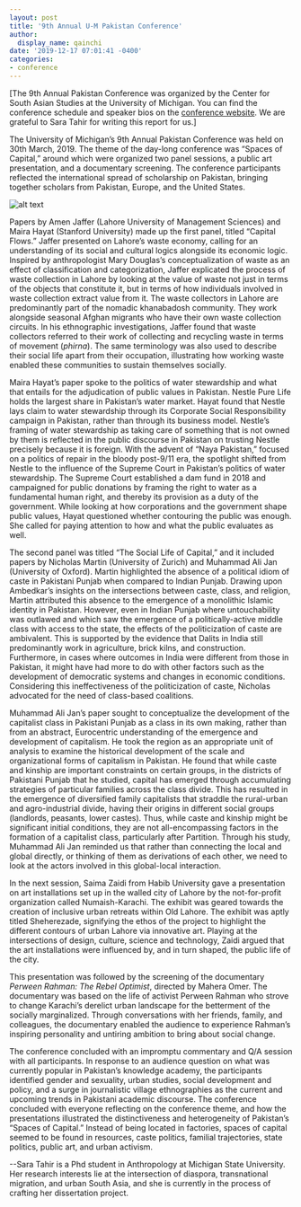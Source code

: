 ```yaml
---
layout: post
title: '9th Annual U-M Pakistan Conference'
author:
  display_name: qainchi
date: '2019-12-17 07:01:41 -0400'
categories:
- conference
---
```


[The 9th Annual Pakistan Conference was organized by the Center for South Asian Studies at the University of Michigan. You can find the conference schedule and speaker bios on the [conference website](https://ii.umich.edu/csas/news-events/events/conferences/9th-annual-pakistan-conference--spaces-of-capital.html). We are grateful to Sara Tahir for writing this report for us.]

The University of Michigan’s 9th Annual Pakistan Conference was held on 30th March, 2019. The theme of the day-long conference was “Spaces of Capital,” around which were organized two panel sessions, a public art presentation, and a documentary screening. The conference participants reflected the international spread of scholarship on Pakistan, bringing together scholars from Pakistan, Europe, and the United States.

![alt text]({{site.baseurl}}/img/uploads/2019/UMconferencereport.png)

Papers by Amen Jaffer (Lahore University of Management Sciences) and Maira Hayat (Stanford University) made up the first panel, titled “Capital Flows.” Jaffer presented on Lahore’s waste economy, calling for an understanding of its social and cultural logics alongside its economic logic. Inspired by anthropologist Mary Douglas’s conceptualization of waste as an effect of classification and categorization, Jaffer explicated the process of waste collection in Lahore by looking at the value of waste not just in terms of the objects that constitute it, but in terms of how individuals involved in waste collection extract value from it. The waste collectors in Lahore are predominantly part of the nomadic khanabadosh community. They work alongside seasonal Afghan migrants who have their own waste collection circuits. In his ethnographic investigations, Jaffer found that waste collectors referred to their work of collecting and recycling waste in terms of movement (*phirna*). The same terminology was also used to describe their social life apart from their occupation, illustrating how working waste enabled these communities to sustain themselves socially.

Maira Hayat’s paper spoke to the politics of water stewardship and what that entails for the adjudication of public values in Pakistan. Nestle Pure Life holds the largest share in Pakistan’s water market. Hayat found that Nestle lays claim to water stewardship through its Corporate Social Responsibility campaign in Pakistan, rather than through its business model. Nestle’s framing of water stewardship as taking care of something that is not owned by them is reflected in the public discourse in Pakistan on trusting Nestle precisely because it is foreign. With the advent of “Naya Pakistan,” focused on a politics of repair in the bloody post-9/11 era, the spotlight shifted from Nestle to the influence of the Supreme Court in Pakistan’s politics of water stewardship. The Supreme Court established a dam fund in 2018 and campaigned for public donations by framing the right to water as a fundamental human right, and thereby its provision as a duty of the government. While looking at how corporations and the government shape public values, Hayat questioned whether contouring the public was enough. She called for paying attention to how and what the public evaluates as well.

The second panel was titled “The Social Life of Capital,” and it included papers by Nicholas Martin (University of Zurich) and Muhammad Ali Jan (University of Oxford). Martin highlighted the absence of a political idiom of caste in Pakistani Punjab when compared to Indian Punjab. Drawing upon Ambedkar’s insights on the intersections between caste, class, and religion, Martin attributed this absence to the emergence of a monolithic Islamic identity in Pakistan. However, even in Indian Punjab where untouchability was outlawed and which saw the emergence of a politically-active middle class with access to the state, the effects of the politicization of caste are ambivalent. This is supported by the evidence that Dalits in India still predominantly work in agriculture, brick kilns, and construction. Furthermore, in cases where outcomes in India were different from those in Pakistan, it might have had more to do with other factors such as the development of democratic systems and changes in economic conditions. Considering this ineffectiveness of the politicization of caste, Nicholas advocated for the need of class-based coalitions.  

Muhammad Ali Jan’s paper sought to conceptualize the development of the capitalist class in Pakistani Punjab as a class in its own making, rather than from an abstract, Eurocentric understanding of the emergence and development of capitalism. He took the region as an appropriate unit of analysis to examine the historical development of the scale and organizational forms of capitalism in Pakistan. He found that while caste and kinship are important constraints on certain groups, in the districts of Pakistani Punjab that he studied, capital has emerged through accumulating strategies of particular families across the class divide. This has resulted in the emergence of diversified family capitalists that straddle the rural-urban and agro-industrial divide, having their origins in different social groups (landlords, peasants, lower castes). Thus, while caste and kinship might be significant initial conditions, they are not all-encompassing factors in the formation of a capitalist class, particularly after Partition. Through his study, Muhammad Ali Jan reminded us that rather than connecting the local and global directly, or thinking of them as derivations of each other, we need to look at the actors involved in this global-local interaction.

In the next session, Saima Zaidi from Habib University gave a presentation on art installations set up in the walled city of Lahore by the not-for-profit organization called Numaish-Karachi. The exhibit was geared towards the creation of inclusive urban retreats within Old Lahore. The exhibit was aptly titled Sheherezade, signifying the ethos of the project to highlight the different contours of urban Lahore via innovative art. Playing at the intersections of design, culture, science and technology, Zaidi argued that the art installations were influenced by, and in turn shaped, the public life of the city.    

This presentation was followed by the screening of the documentary *Perween Rahman: The Rebel Optimist*, directed by Mahera Omer. The documentary was based on the life of activist Perween Rahman who strove to change Karachi’s derelict urban landscape for the betterment of the socially marginalized. Through conversations with her friends, family, and colleagues, the documentary enabled the audience to experience Rahman’s inspiring personality and untiring ambition to bring about social change.

The conference concluded with an impromptu commentary and Q/A session with all participants. In response to an audience question on what was currently popular in Pakistan’s knowledge academy, the participants identified gender and sexuality, urban studies, social development and policy, and a surge in journalistic village ethnographies as the current and upcoming trends in Pakistani academic discourse. The conference concluded with everyone reflecting on the conference theme, and how the presentations illustrated the distinctiveness and heterogeneity of Pakistan’s “Spaces of Capital.” Instead of being located in factories, spaces of capital seemed to be found in resources, caste politics, familial trajectories, state politics, public art, and urban activism.

--Sara Tahir is a Phd student in Anthropology at Michigan State University. Her research interests lie at the intersection of diaspora, transnational migration, and urban South Asia, and she is currently in the process of crafting her dissertation project.

